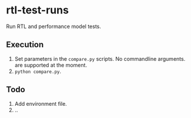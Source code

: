 # rtl-test-runs
Run RTL and performance model tests.

## Execution
1. Set parameters in the `compare.py` scripts. No commandline arguments.
   are supported at the moment. 
2. `python compare.py`. 

## Todo
1. Add environment file.
2. ..
